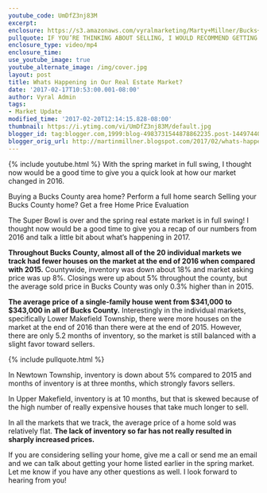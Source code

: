 ```yaml
---
youtube_code: UmDfZ3nj83M
excerpt:
enclosure: https://s3.amazonaws.com/vyralmarketing/Marty+Millner/Bucks+County+Real+Estate+-+2017+Bucks+County+market+update.mp4
pullquote: IF YOU’RE THINKING ABOUT SELLING, I WOULD RECOMMEND GETTING IN EARLY ON THE SPRING MARKET.
enclosure_type: video/mp4
enclosure_time:
use_youtube_image: true
youtube_alternate_image: /img/cover.jpg
layout: post
title: Whats Happening in Our Real Estate Market?
date: '2017-02-17T10:53:00.001-08:00'
author: Vyral Admin
tags:
- Market Update
modified_time: '2017-02-20T12:14:15.828-08:00'
thumbnail: https://i.ytimg.com/vi/UmDfZ3nj83M/default.jpg
blogger_id: tag:blogger.com,1999:blog-4983731544878862235.post-1449744016399312941
blogger_orig_url: http://martinmillner.blogspot.com/2017/02/whats-happening-in-our-real-estate.html
---
```

{% include youtube.html %}
With the spring market in full swing, I thought now would be a good time to give you a quick look at how our market changed in 2016.

Buying a Bucks County area home?  Perform a full home search
Selling your Bucks County home? Get a free Home Price Evaluation


The Super Bowl is over and the spring real estate market is in full swing! I thought now would be a good time to give you a recap of our numbers from 2016 and talk a little bit about what’s happening in 2017.

**Throughout Bucks County, almost all of the 20 individual markets we track had fewer houses on the market at the end of 2016 when compared with 2015.** Countywide, inventory was down about 18% and market asking price was up 8%. Closings were up about 5% throughout the county, but the average sold price in Bucks County was only 0.3% higher than in 2015.

**The average price of a single-family house went from $341,000 to $343,000 in all of Bucks County.** Interestingly in the individual markets, specifically Lower Makefield Township, there were more houses on the market at the end of 2016 than there were at the end of 2015. However, there are only 5.2 months of inventory, so the market is still balanced with a slight favor toward sellers.

{% include pullquote.html %}

In Newtown Township, inventory is down about 5% compared to 2015 and months of inventory is at three months, which strongly favors sellers.

In Upper Makefield, inventory is at 10 months, but that is skewed because of the high number of really expensive houses that take much longer to sell.

In all the markets that we track, the average price of a home sold was relatively flat. **The lack of inventory so far has not really resulted in sharply increased prices.**

If you are considering selling your home, give me a call or send me an email and we can talk about getting your home listed earlier in the spring market. Let me know if you have any other questions as well. I look forward to hearing from you!
